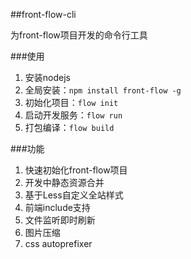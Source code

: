 ##front-flow-cli

为front-flow项目开发的命令行工具

###使用

1. 安装nodejs
2. 全局安装：`npm install front-flow -g`
3. 初始化项目：`flow init`
4. 启动开发服务：`flow run`
5. 打包编译：`flow build`

###功能

1. 快速初始化front-flow项目
2. 开发中静态资源合并
3. 基于Less自定义全站样式
4. 前端include支持
5. 文件监听即时刷新
6. 图片压缩
7. css autoprefixer
